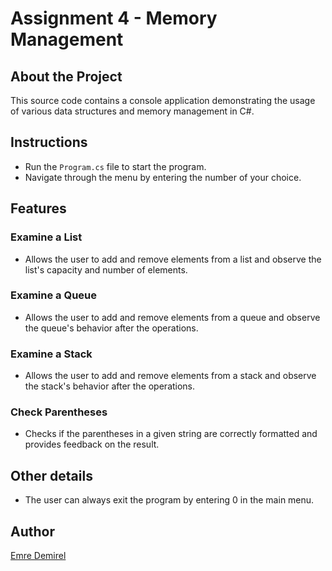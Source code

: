 # Assignment 4 - Memory Management

## About the Project
This source code contains a console application demonstrating the usage of various data structures and memory management in C#.

## Instructions
- Run the `Program.cs` file to start the program.
- Navigate through the menu by entering the number of your choice.

## Features
### Examine a List
- Allows the user to add and remove elements from a list and observe the list's capacity and number of elements.

### Examine a Queue
- Allows the user to add and remove elements from a queue and observe the queue's behavior after the operations.

### Examine a Stack
- Allows the user to add and remove elements from a stack and observe the stack's behavior after the operations.

### Check Parentheses
- Checks if the parentheses in a given string are correctly formatted and provides feedback on the result.

## Other details
- The user can always exit the program by entering 0 in the main menu.

## Author
[Emre Demirel](https://github.com/98emre)
